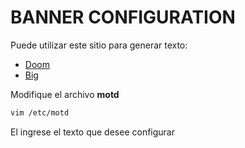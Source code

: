 # BANNER CONFIGURATION

Puede utilizar este sitio para generar texto:
- [Doom](https://patorjk.com/software/taag/#p=display&f=Doom&t=YOUR%20SERVER%0ANAME)
- [Big](https://patorjk.com/software/taag/#p=display&f=Big&t=YOUR%20SERVER%0ANAME)

Modifique el archivo **motd**

```bash
vim /etc/motd
```

El ingrese el texto que desee configurar
